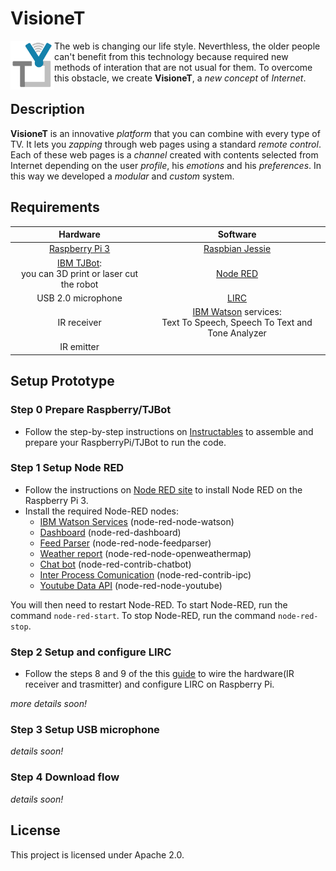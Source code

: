 # VisioneT
<img align="left" src="/img/logo.png" width="70px">The web is changing our life style. Neverthless, the older people can't benefit from this technology because required new methods of interation that are not usual for them. To overcome this obstacle, we create **VisioneT**, a *new concept* of *Internet*. 

## Description
**VisioneT** is an innovative *platform* that you can combine with every type of TV. It lets you *zapping* through web pages using a standard *remote control*. Each of these web pages is a *channel* created with contents selected from Internet depending on the user *profile*, his *emotions* and his *preferences*. In this way we developed a *modular* and *custom* system.

## Requirements
| Hardware      | Software    |
| :-------------: |:-------------:|
| [Raspberry Pi 3](https://www.amazon.com/dp/B01C6Q2GSY/ref=wl_it_dp_o_pC_nS_ttl?_encoding=UTF8&colid=1BLM6IHU3K1MA&coliid=I1WPZOVL411972)<br>|[Raspbian Jessie](https://www.raspberrypi.org/downloads/raspbian/)|
| [IBM TJBot](http://ibm.biz/mytjbot): <br>you can 3D print or laser cut the robot |[Node RED](https://nodered.org/)|   
| USB 2.0 microphone | [LIRC](http://www.lirc.org/)|
| IR receiver |[IBM Watson](https://www.ibm.com/watson/developercloud/) services: <br> Text To Speech, Speech To Text and Tone Analyzer|
| IR emitter|

## Setup Prototype
### Step 0 Prepare Raspberry/TJBot
- Follow the step-by-step instructions on [Instructables](http://www.instructables.com/member/TJBot/instructables/) to assemble and prepare your RaspberryPi/TJBot to run the code.

### Step 1 Setup Node RED
- Follow the instructions on [Node RED site](https://nodered.org/docs/hardware/raspberrypi) to install Node RED on the Raspberry Pi 3. 
- Install the required Node-RED nodes:
    - [IBM Watson Services](https://flows.nodered.org/node/node-red-node-watson) (node-red-node-watson)
    - [Dashboard](node-red-dashboard) (node-red-dashboard)
    - [Feed Parser](node-red-node-feedparser) (node-red-node-feedparser)
    - [Weather report](https://flows.nodered.org/node/node-red-node-openweathermap) (node-red-node-openweathermap)
    - [Chat bot](https://flows.nodered.org/node/node-red-contrib-chatbot) (node-red-contrib-chatbot)
    - [Inter Process Comunication](https://flows.nodered.org/node/node-red-contrib-ipc)   (node-red-contrib-ipc)
    - [Youtube Data API](https://flows.nodered.org/node/node-red-node-youtube) (node-red-node-youtube)

You will then need to restart Node-RED. To start Node-RED, run the command `node-red-start`. To stop Node-RED, run the command `node-red-stop`.

### Step 2 Setup and configure LIRC
- Follow the steps 8 and 9 of the this [guide](http://www.instructables.com/id/How-To-Useemulate-remotes-with-Arduino-and-Raspber/#step8) to wire the hardware(IR receiver and trasmitter) and configure LIRC on Raspberry Pi.

*more details soon!*

### Step 3 Setup USB microphone
*details soon!*

### Step 4 Download flow
*details soon!*

## License
This project is licensed under Apache 2.0.  
